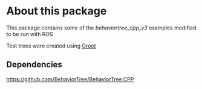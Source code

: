 # About this package
This package contains some of the *behaviortree_cpp_v3* examples modified to be run with ROS

Test trees were created using [Groot](https://github.com/BehaviorTree/Groot)

## Dependencies
https://github.com/BehaviorTree/BehaviorTree.CPP

